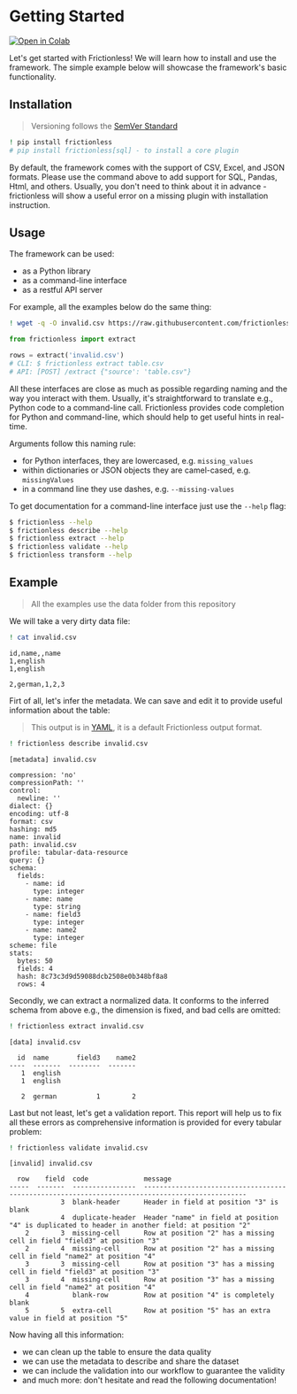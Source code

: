 # Getting Started

[![Open in Colab](https://colab.research.google.com/assets/colab-badge.svg)](https://colab.research.google.com/drive/1VyDx6C3pxF3Vab8MxH_sI86OTSNmYuDJ)



Let's get started with Frictionless! We will learn how to install and use the framework. The simple example below will showcase the framework's basic functionality.


## Installation

> Versioning follows the [SemVer Standard](https://semver.org/)





```bash
! pip install frictionless
# pip install frictionless[sql] - to install a core plugin
```


By default, the framework comes with the support of CSV, Excel, and JSON formats. Please use the command above to add support for SQL, Pandas, Html, and others. Usually, you don't need to think about it in advance - frictionless will show a useful error on a missing plugin with installation instruction.

## Usage

The framework can be used:
- as a Python library
- as a command-line interface
- as a restful API server

For example, all the examples below do the same thing:



```bash
! wget -q -O invalid.csv https://raw.githubusercontent.com/frictionlessdata/frictionless-py/master/data/invalid.csv
```


```python
from frictionless import extract

rows = extract('invalid.csv')
# CLI: $ frictionless extract table.csv
# API: [POST] /extract {"source': 'table.csv"}
```

All these interfaces are close as much as possible regarding naming and the way you interact with them. Usually, it's straightforward to translate e.g., Python code to a command-line call. Frictionless provides code completion for Python and command-line, which should help to get useful hints in real-time.

Arguments follow this naming rule:
- for Python interfaces, they are lowercased, e.g. `missing_values`
- within dictionaries or JSON objects they are camel-cased, e.g. `missingValues`
- in a command line they use dashes, e.g. `--missing-values`

To get documentation for a command-line interface just use the `--help` flag:

```bash
$ frictionless --help
$ frictionless describe --help
$ frictionless extract --help
$ frictionless validate --help
$ frictionless transform --help
```


## Example

> All the examples use the data folder from this repository

We will take a very dirty data file:



```bash
! cat invalid.csv
```

    id,name,,name
    1,english
    1,english

    2,german,1,2,3


Firt of all, let's infer the metadata. We can save and edit it to provide useful information about the table:

> This output is in [YAML](https://yaml.org/), it is a default Frictionless output format.



```bash
! frictionless describe invalid.csv
```

    [metadata] invalid.csv

    compression: 'no'
    compressionPath: ''
    control:
      newline: ''
    dialect: {}
    encoding: utf-8
    format: csv
    hashing: md5
    name: invalid
    path: invalid.csv
    profile: tabular-data-resource
    query: {}
    schema:
      fields:
        - name: id
          type: integer
        - name: name
          type: string
        - name: field3
          type: integer
        - name: name2
          type: integer
    scheme: file
    stats:
      bytes: 50
      fields: 4
      hash: 8c73c3d9d59088dcb2508e0b348bf8a8
      rows: 4


Secondly, we can extract a normalized data. It conforms to the inferred schema from above e.g., the dimension is fixed, and bad cells are omitted:



```bash
! frictionless extract invalid.csv
```

    [data] invalid.csv

      id  name       field3    name2
    ----  -------  --------  -------
       1  english
       1  english

       2  german          1        2


Last but not least, let's get a validation report. This report will help us to fix all these errors as comprehensive information is provided for every tabular problem:



```bash
! frictionless validate invalid.csv
```

    [invalid] invalid.csv

      row    field  code              message
    -----  -------  ----------------  ------------------------------------------------------------------------------------------------
                 3  blank-header      Header in field at position "3" is blank
                 4  duplicate-header  Header "name" in field at position "4" is duplicated to header in another field: at position "2"
        2        3  missing-cell      Row at position "2" has a missing cell in field "field3" at position "3"
        2        4  missing-cell      Row at position "2" has a missing cell in field "name2" at position "4"
        3        3  missing-cell      Row at position "3" has a missing cell in field "field3" at position "3"
        3        4  missing-cell      Row at position "3" has a missing cell in field "name2" at position "4"
        4           blank-row         Row at position "4" is completely blank
        5        5  extra-cell        Row at position "5" has an extra value in field at position "5"


Now having all this information:
- we can clean up the table to ensure the data quality
- we can use the metadata to describe and share the dataset
- we can include the validation into our workflow to guarantee the validity
- and much more: don't hesitate and read the following documentation!
